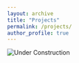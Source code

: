 ```yaml
---
layout: archive
title: "Projects"
permalink: /projects/
author_profile: true
---
```


![Under Construction](http://suhaorhun.github.io/images/undercs.jpg)
